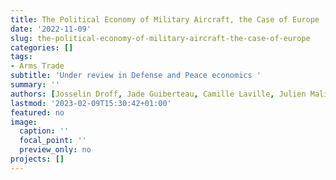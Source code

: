 ```yaml
---
title: The Political Economy of Military Aircraft, the Case of Europe
date: '2022-11-09'
slug: the-political-economy-of-military-aircraft-the-case-of-europe
categories: []
tags:
- Arms Trade
subtitle: 'Under review in Defense and Peace economics '
summary: ''
authors: [Josselin Droff, Jade Guiberteau, Camille Laville, Julien Malizard, and Laure Noel]
lastmod: '2023-02-09T15:30:42+01:00'
featured: no
image:
  caption: ''
  focal_point: ''
  preview_only: no
projects: []
---
```

